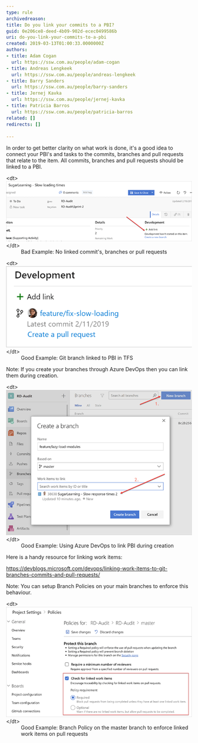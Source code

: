 ```yaml
---
type: rule
archivedreason: 
title: Do you link your commits to a PBI?
guid: 0e206ce8-deed-4b09-902d-ecec0499586b
uri: do-you-link-your-commits-to-a-pbi
created: 2019-03-13T01:00:33.0000000Z
authors:
- title: Adam Cogan
  url: https://ssw.com.au/people/adam-cogan
- title: Andreas Lengkeek
  url: https://ssw.com.au/people/andreas-lengkeek
- title: Barry Sanders
  url: https://ssw.com.au/people/barry-sanders
- title: Jernej Kavka
  url: https://ssw.com.au/people/jernej-kavka
- title: Patricia Barros
  url: https://ssw.com.au/people/patricia-barros
related: []
redirects: []

---
```


In order to get better clarity on what work is done, it's a good idea to connect your PBI's and tasks to the commits, branches and pull requests that relate to the item. All commits, branches and pull requests should be linked to a PBI.
<dl class="badImage">&lt;dt&gt;<img src="no-linked-commit.png" alt="no-linked-commit.png">&lt;/dt&gt;<dd>Bad Example: No linked commit's, branches or pull requests<br></dd></dl><dl class="goodImage">&lt;dt&gt;<img src="link-branch-to-pbi.png" alt="linked-commit">&lt;/dt&gt;<dd>Good Example: Git branch linked to PBI in TFS<br></dd>
</dl>
<!--endintro-->

Note: If you create your branches through Azure DevOps then you can link them during creation.
<dl class="goodImage">&lt;dt&gt;<img src="link-pbi-during-creation.png" alt="link-pbi-during-creation.png">&lt;/dt&gt;<dd>Good Example: Using Azure DevOps to link PBI during creation</dd></dl>
Here is a handy resource for linking work items:

https://devblogs.microsoft.com/devops/linking-work-items-to-git-branches-commits-and-pull-requests/

Note: You can setup Branch Policies on your main branches to enforce this behaviour.
<dl class="goodImage">&lt;dt&gt;<img src="add-branch-policy-for-linked-items.png" alt="add-branch-policy-for-linked-items.png">&lt;/dt&gt;<dd>Good Example: Branch Policy on the master branch to enforce linked work items on pull requests<br></dd>
</dl>
